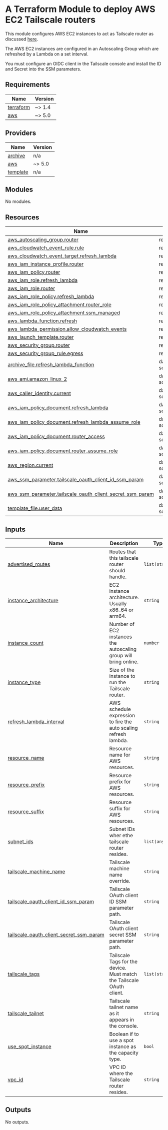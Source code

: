# A Terraform Module to deploy AWS EC2 Tailscale routers

This module configures AWS EC2 instances to act as Tailscale router as discussed [here](https://tailscale.com/kb/1019/subnets/).

The AWS EC2 instances are configured in an Autoscaling Group which are refreshed by a Lambda on a set interval.

You must configure an OIDC client in the Tailscale console and install the ID and Secret into the SSM parameters.

<!-- BEGIN_TF_DOCS -->
## Requirements

| Name | Version |
|------|---------|
| <a name="requirement_terraform"></a> [terraform](#requirement\_terraform) | ~> 1.4 |
| <a name="requirement_aws"></a> [aws](#requirement\_aws) | ~> 5.0 |

## Providers

| Name | Version |
|------|---------|
| <a name="provider_archive"></a> [archive](#provider\_archive) | n/a |
| <a name="provider_aws"></a> [aws](#provider\_aws) | ~> 5.0 |
| <a name="provider_template"></a> [template](#provider\_template) | n/a |

## Modules

No modules.

## Resources

| Name | Type |
|------|------|
| [aws_autoscaling_group.router](https://registry.terraform.io/providers/hashicorp/aws/latest/docs/resources/autoscaling_group) | resource |
| [aws_cloudwatch_event_rule.rule](https://registry.terraform.io/providers/hashicorp/aws/latest/docs/resources/cloudwatch_event_rule) | resource |
| [aws_cloudwatch_event_target.refresh_lambda](https://registry.terraform.io/providers/hashicorp/aws/latest/docs/resources/cloudwatch_event_target) | resource |
| [aws_iam_instance_profile.router](https://registry.terraform.io/providers/hashicorp/aws/latest/docs/resources/iam_instance_profile) | resource |
| [aws_iam_policy.router](https://registry.terraform.io/providers/hashicorp/aws/latest/docs/resources/iam_policy) | resource |
| [aws_iam_role.refresh_lambda](https://registry.terraform.io/providers/hashicorp/aws/latest/docs/resources/iam_role) | resource |
| [aws_iam_role.router](https://registry.terraform.io/providers/hashicorp/aws/latest/docs/resources/iam_role) | resource |
| [aws_iam_role_policy.refresh_lambda](https://registry.terraform.io/providers/hashicorp/aws/latest/docs/resources/iam_role_policy) | resource |
| [aws_iam_role_policy_attachment.router_role](https://registry.terraform.io/providers/hashicorp/aws/latest/docs/resources/iam_role_policy_attachment) | resource |
| [aws_iam_role_policy_attachment.ssm_managed](https://registry.terraform.io/providers/hashicorp/aws/latest/docs/resources/iam_role_policy_attachment) | resource |
| [aws_lambda_function.refresh](https://registry.terraform.io/providers/hashicorp/aws/latest/docs/resources/lambda_function) | resource |
| [aws_lambda_permission.allow_cloudwatch_events](https://registry.terraform.io/providers/hashicorp/aws/latest/docs/resources/lambda_permission) | resource |
| [aws_launch_template.router](https://registry.terraform.io/providers/hashicorp/aws/latest/docs/resources/launch_template) | resource |
| [aws_security_group.router](https://registry.terraform.io/providers/hashicorp/aws/latest/docs/resources/security_group) | resource |
| [aws_security_group_rule.egress](https://registry.terraform.io/providers/hashicorp/aws/latest/docs/resources/security_group_rule) | resource |
| [archive_file.refresh_lambda_function](https://registry.terraform.io/providers/hashicorp/archive/latest/docs/data-sources/file) | data source |
| [aws_ami.amazon_linux_2](https://registry.terraform.io/providers/hashicorp/aws/latest/docs/data-sources/ami) | data source |
| [aws_caller_identity.current](https://registry.terraform.io/providers/hashicorp/aws/latest/docs/data-sources/caller_identity) | data source |
| [aws_iam_policy_document.refresh_lambda](https://registry.terraform.io/providers/hashicorp/aws/latest/docs/data-sources/iam_policy_document) | data source |
| [aws_iam_policy_document.refresh_lambda_assume_role](https://registry.terraform.io/providers/hashicorp/aws/latest/docs/data-sources/iam_policy_document) | data source |
| [aws_iam_policy_document.router_access](https://registry.terraform.io/providers/hashicorp/aws/latest/docs/data-sources/iam_policy_document) | data source |
| [aws_iam_policy_document.router_assume_role](https://registry.terraform.io/providers/hashicorp/aws/latest/docs/data-sources/iam_policy_document) | data source |
| [aws_region.current](https://registry.terraform.io/providers/hashicorp/aws/latest/docs/data-sources/region) | data source |
| [aws_ssm_parameter.tailscale_oauth_client_id_ssm_param](https://registry.terraform.io/providers/hashicorp/aws/latest/docs/data-sources/ssm_parameter) | data source |
| [aws_ssm_parameter.tailscale_oauth_client_secret_ssm_param](https://registry.terraform.io/providers/hashicorp/aws/latest/docs/data-sources/ssm_parameter) | data source |
| [template_file.user_data](https://registry.terraform.io/providers/hashicorp/template/latest/docs/data-sources/file) | data source |

## Inputs

| Name | Description | Type | Default | Required |
|------|-------------|------|---------|:--------:|
| <a name="input_advertised_routes"></a> [advertised\_routes](#input\_advertised\_routes) | Routes that this tailscale router should handle. | `list(string)` | n/a | yes |
| <a name="input_instance_architecture"></a> [instance\_architecture](#input\_instance\_architecture) | EC2 instance architecture. Usually x86\_64 or arm64. | `string` | `"arm64"` | no |
| <a name="input_instance_count"></a> [instance\_count](#input\_instance\_count) | Number of EC2 instances the autoscaling group will bring online. | `number` | `2` | no |
| <a name="input_instance_type"></a> [instance\_type](#input\_instance\_type) | Size of the instance to run the Tailscale router. | `string` | `"t4g.micro"` | no |
| <a name="input_refresh_lambda_interval"></a> [refresh\_lambda\_interval](#input\_refresh\_lambda\_interval) | AWS schedule expression to fire the auto scaling refresh lambda. | `string` | `"rate(14 days)"` | no |
| <a name="input_resource_name"></a> [resource\_name](#input\_resource\_name) | Resource name for AWS resources. | `string` | `"tailscale-router"` | no |
| <a name="input_resource_prefix"></a> [resource\_prefix](#input\_resource\_prefix) | Resource prefix for AWS resources. | `string` | `""` | no |
| <a name="input_resource_suffix"></a> [resource\_suffix](#input\_resource\_suffix) | Resource suffix for AWS resources. | `string` | `""` | no |
| <a name="input_subnet_ids"></a> [subnet\_ids](#input\_subnet\_ids) | Subnet IDs wher ethe tailscale router resides. | `list(any)` | n/a | yes |
| <a name="input_tailscale_machine_name"></a> [tailscale\_machine\_name](#input\_tailscale\_machine\_name) | Tailscale machine name override. | `string` | n/a | yes |
| <a name="input_tailscale_oauth_client_id_ssm_param"></a> [tailscale\_oauth\_client\_id\_ssm\_param](#input\_tailscale\_oauth\_client\_id\_ssm\_param) | Tailscale OAuth client ID SSM parameter path. | `string` | n/a | yes |
| <a name="input_tailscale_oauth_client_secret_ssm_param"></a> [tailscale\_oauth\_client\_secret\_ssm\_param](#input\_tailscale\_oauth\_client\_secret\_ssm\_param) | Tailscale OAuth client secret SSM parameter path. | `string` | n/a | yes |
| <a name="input_tailscale_tags"></a> [tailscale\_tags](#input\_tailscale\_tags) | Tailscale Tags for the device. Must match the Tailscale OAuth client. | `list(string)` | n/a | yes |
| <a name="input_tailscale_tailnet"></a> [tailscale\_tailnet](#input\_tailscale\_tailnet) | Tailscale tailnet name as it appears in the console. | `string` | n/a | yes |
| <a name="input_use_spot_instance"></a> [use\_spot\_instance](#input\_use\_spot\_instance) | Boolean if to use a spot instance as the capacity type. | `bool` | `false` | no |
| <a name="input_vpc_id"></a> [vpc\_id](#input\_vpc\_id) | VPC ID where the Tailscale router resides. | `string` | n/a | yes |

## Outputs

No outputs.
<!-- END_TF_DOCS -->
